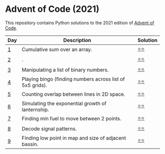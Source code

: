 # Advent of Code (2021)
This repository contains Python solutions to the 2021 edition of [Advent of Code](https://adventofcode.com/2021). 

| Day | Description | Solution |
| --- | -------| -----| 
| [1](https://adventofcode.com/2021/day/1) | Cumulative sum over an array. | [:star::star:](https://github.com/IAjimi/AdventOfCode/blob/master/2021/AOC1.py) | 
| [2](https://adventofcode.com/2021/day/2) | . | [:star::star:](https://github.com/IAjimi/AdventOfCode/blob/master/2021/AOC2.py) | 
| [3](https://adventofcode.com/2021/day/3) | Manipulating a list of binary numbers. | [:star::star:](https://github.com/IAjimi/AdventOfCode/blob/master/2021/AOC3.py) | 
| [4](https://adventofcode.com/2021/day/4) | Playing bingo (finding numbers across list of 5x5 grids). | [:star::star:](https://github.com/IAjimi/AdventOfCode/blob/master/2021/AOC4.py) | 
| [5](https://adventofcode.com/2021/day/5) | Counting overlap between lines in 2D space. | [:star::star:](https://github.com/IAjimi/AdventOfCode/blob/master/2021/AOC5.py) |
| [6](https://adventofcode.com/2021/day/6) | Simulating the exponential growth of lanternship. | [:star::star:](https://github.com/IAjimi/AdventOfCode/blob/master/2021/AOC6.py) |
| [7](https://adventofcode.com/2021/day/7) | Finding min fuel to move between 2 points. | [:star::star:](https://github.com/IAjimi/AdventOfCode/blob/master/2021/AOC7.py) |
| [8](https://adventofcode.com/2021/day/8) | Decode signal patterns. | [:star::star:](https://github.com/IAjimi/AdventOfCode/blob/master/2021/AOC8.py) |
| [9](https://adventofcode.com/2021/day/9) | Finding low point in map and size of adjacent bassin. | [:star::star:](https://github.com/IAjimi/AdventOfCode/blob/master/2021/AOC9.py) |
